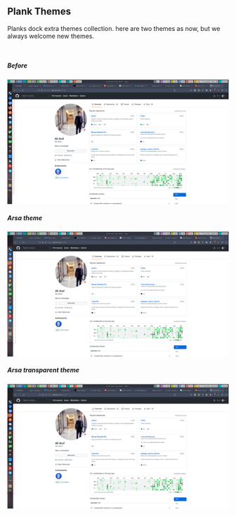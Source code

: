 ## Plank Themes

Planks dock extra themes collection. here are two themes as now, but we always welcome new themes.

<br />

##### Before
![before](https://github.com/Ali-Aref/Plank-Themes/blob/main/images/before.png)

##### Arsa theme
![before](https://github.com/Ali-Aref/Plank-Themes/blob/main/images/after2.png)

##### Arsa transparent theme
![before](https://github.com/Ali-Aref/Plank-Themes/blob/main/images/after1.png)

